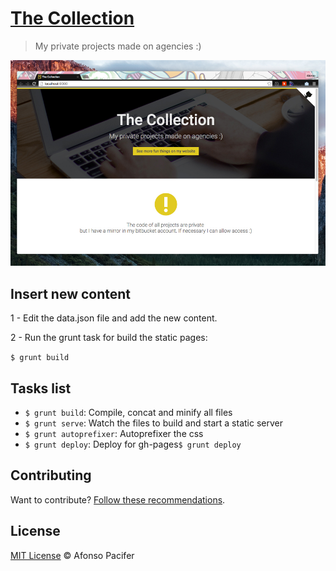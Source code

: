 # [The Collection](http://afonsopacifer.github.io/the-collection/)

> My private projects made ​​on agencies :)

![the collection website](the-collection-website.jpg)

## Insert new content

1 - Edit the data.json file and add the new content.

2 - Run the grunt task for build the static pages:

`$ grunt build`

## Tasks list

- `$ grunt build`: Compile, concat and minify all files
- `$ grunt serve`: Watch the files to build and start a static server
- `$ grunt autoprefixer`: Autoprefixer the css
- `$ grunt deploy`: Deploy for gh-pages`$ grunt deploy`

## Contributing

Want to contribute? [Follow these recommendations](https://github.com/afonsopacifer/the-collection/blob/master/CONTRIBUTING.md).

## License

[MIT License](https://github.com/afonsopacifer/the-collection/blob/master/LICENSE.md) © Afonso Pacifer
